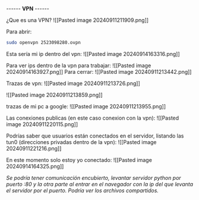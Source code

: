 
*------*
**VPN**
*------*

¿Que es una VPN?
![[Pasted image 20240911211909.png]]

Para abrir:
```bash
sudo openvpn 2523098280.ovpn
```

Esta sería mi ip dentro del vpn:
![[Pasted image 20240914163316.png]]

Para ver ips dentro de la vpn para trabajar:
![[Pasted image 20240914163927.png]]
Para cerrar:
![[Pasted image 20240911213442.png]]

Trazas de vpn:
![[Pasted image 20240911213726.png]]

![[Pasted image 20240911213859.png]]

trazas de mi pc a google:
![[Pasted image 20240911213955.png]]

Las conexiones publicas (en este caso conexion con la vpn):
![[Pasted image 20240911220115.png]]

Podrías saber que usuarios están conectados en el servidor, listando las tun0 (direcciones privadas dentro de la vpn):
![[Pasted image 20240911221216.png]]

En este momento solo estoy yo conectado:
![[Pasted image 20240914164325.png]]

*Se podría tener comunicación encubierto, levantar servidor python por puerto :80 y la otra parte al entrar en el navegador con la ip del que levanta el servidor por el puerto. Podría ver los archivos compartidos.*




